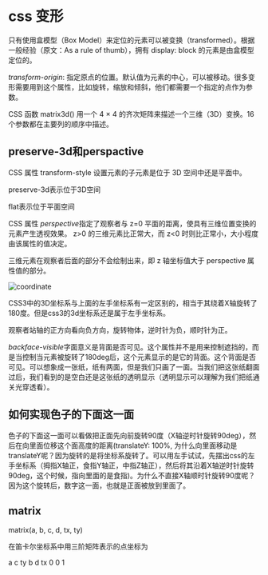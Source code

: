 # css 变形

只有使用盒模型（Box Model）来定位的元素可以被变换（transformed）。根据一般经验（原文：As a rule of thumb），拥有 display: block 的元素是由盒模型定位的。

*transform-origin*: 指定原点的位置。默认值为元素的中心，可以被移动。很多变形需要用到这个属性，比如旋转，缩放和倾斜，他们都需要一个指定的点作为参数。

CSS 函数 matrix3d() 用一个 4 × 4 的齐次矩阵来描述一个三维（3D）变换。16个参数都在主要列的顺序中描述。

## preserve-3d和perspactive

CSS 属性 transform-style 设置元素的子元素是位于 3D 空间中还是平面中。

preserve-3d表示位于3D空间

flat表示位于平面空间

CSS 属性 *perspective*指定了观察者与 z=0 平面的距离，使具有三维位置变换的元素产生透视效果。 z>0 的三维元素比正常大，而 z<0 时则比正常小，大小程度由该属性的值决定。

三维元素在观察者后面的部分不会绘制出来，即 z 轴坐标值大于 perspective 属性值的部分。

![coordinate](https://github.com/towersxu/snippets/blob/master/img/coordinate.png)

CSS3中的3D坐标系与上面的左手坐标系有一定区别的，相当于其绕着X轴旋转了180度。但是css3的3d坐标系还是属于左手坐标系。

观察者站轴的正方向看向负方向，旋转物体，逆时针为负，顺时针为正。

*backface-visible*字面意义是背面是否可见。这个属性并不是用来控制遮挡的，而是当控制当元素被旋转了180deg后，这个元素显示的是它的背面。这个背面是否可见。可以想象成一张纸，纸有两面，但是我们只画了一面。当我们把这张纸翻面过后，我们看到的是空白还是这张纸的透明显示（透明显示可以理解为我们把纸通关光穿透看）。

## 如何实现色子的下面这一面

色子的下面这一面可以看做把正面先向前旋转90度（X轴逆时针旋转90deg），然后在向里面位移这个面高度的距离(translateY: 100%, 为什么向里面移动是translateY呢？因为旋转的是将坐标系旋转了。可以用左手试试，先摆出css的左手坐标系（拇指X轴正，食指Y轴正，中指Z轴正），然后将其沿着X轴逆时针旋转90deg，这个时候，指向里面的是食指)。为什么不直接X轴顺时针旋转90度呢？因为这个旋转后，数字这一面，也就是正面被放到里面了。

## matrix

matrix(a, b, c, d, tx, ty)

在笛卡尔坐标系中用三阶矩阵表示的点坐标为

  a c ty
  b d tx
  0 0 1


